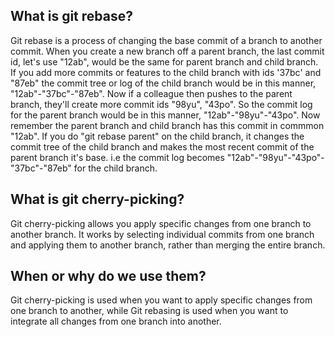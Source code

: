## What is git rebase?

Git rebase is a process of changing the base commit of a branch to another commit.
When you create a new branch off a parent branch, the last commit id, let's use "12ab", would be the same for parent branch and child branch.
If you add more commits or features to the child branch with ids '37bc' and "87eb" the commit tree or log of the child branch would be in this manner, "12ab"-"37bc"-"87eb".
Now if a colleague then pushes to the parent branch, they'll create more commit ids "98yu", "43po". So the commit log for the parent branch would be in this manner, "12ab"-"98yu"-"43po".
Now remember the parent branch and child branch has this commit in commmon "12ab". If you do "git rebase parent" on the child branch, it changes the
commit tree of the child branch and makes the most recent commit of the parent branch it's base. i.e the commit log becomes
"12ab"-"98yu"-"43po"-"37bc"-"87eb" for the child branch.

## What is git cherry-picking?

Git cherry-picking allows you apply specific changes from one branch to another branch.
It works by selecting individual commits from one branch and applying them to another branch, rather than merging the entire branch.

## When or why do we use them?

Git cherry-picking is used when you want to apply specific changes from one branch to another, while Git rebasing is used when you want to integrate all changes from one branch into another.
